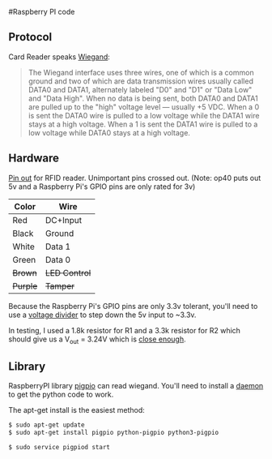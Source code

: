 #Raspberry PI code

## Protocol
Card Reader speaks [Wiegand](https://en.wikipedia.org/wiki/Wiegand_interface):
> The Wiegand interface uses three wires, one of which is a common ground and two of which are data transmission wires usually called DATA0 and DATA1, alternately labeled "D0" and "D1" or "Data Low" and "Data High". When no data is being sent, both DATA0 and DATA1 are pulled up to the "high" voltage level — usually +5 VDC. When a 0 is sent the DATA0 wire is pulled to a low voltage while the DATA1 wire stays at a high voltage. When a 1 is sent the DATA1 wire is pulled to a low voltage while DATA0 stays at a high voltage.

## Hardware
[Pin out](http://www.manualguru.com/omnitek/omniprox-reader-op40/users-manual) for RFID reader. Unimportant pins crossed out. (Note: op40 puts out 5v and a Raspberry Pi's GPIO pins are only rated for 3v)

|Color|Wire|
|-----|----|
|Red|DC+Input|
|Black|Ground|
|White|Data 1|
|Green|Data 0|
|~~Brown~~|~~LED Control~~|
|~~Purple~~|~~Tamper~~|

Because the Raspberry Pi's GPIO pins are only 3.3v tolerant, you'll need to use a [voltage divider](https://learn.sparkfun.com/tutorials/voltage-dividers) to step down the 5v input to ~3.3v.

In testing, I used a 1.8k resistor for R1 and a 3.3k resistor for R2 which should give us a V<sub>out</sub> = 3.24V which is [close enough](https://www.scribd.com/doc/101830961/GPIO-Pads-Control2).

## Library
RaspberryPI library [pigpio](http://abyz.co.uk/rpi/pigpio/examples.html#Python_wiegand_py) can read wiegand. You'll need to install a [daemon](http://abyz.co.uk/rpi/pigpio/download.html) to get the python code to work.

The apt-get install is the easiest method:

```bash
$ sudo apt-get update
$ sudo apt-get install pigpio python-pigpio python3-pigpio

$ sudo service pigpiod start
```

